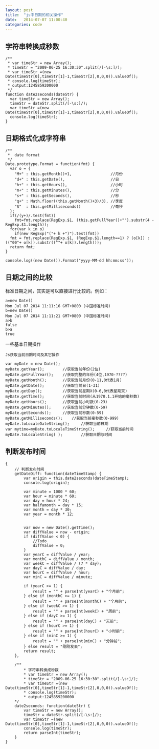 ```yaml
---
layout: post
title:  "js中日期的相关操作"
date:   2014-07-07 11:00:40
categories: code
---
```


字符串转换成秒数
----------------

```
/**
 * var timeStr = new Array(); 
 * timeStr = "2009-06-25 16:30:30".split(/[-\s:]/); 
 * var timeStr =(new Date(timeStr[0],timeStr[1]-1,timeStr[2],0,0,0)).valueOf();
 * console.log(timeStr);
 * output:1245859200000
 */
function date2seconds(dateStr) {
  var timeStr = new Array();
  timeStr = dateStr.split(/[-\s:]/); 
  var timeStr =(new Date(timeStr[0],timeStr[1]-1,timeStr[2],0,0,0)).valueOf();
  console.log(timeStr);
}
```


日期格式化成字符串
------------------

```
/**   
 *  date format
 */
Date.prototype.Format = function(fmt) { 
  var o = {   
    "M+" : this.getMonth()+1,                 //月份   
    "d+" : this.getDate(),                    //日   
    "h+" : this.getHours(),                   //小时   
    "m+" : this.getMinutes(),                 //分   
    "s+" : this.getSeconds(),                 //秒   
    "q+" : Math.floor((this.getMonth()+3)/3), //季度   
    "S"  : this.getMilliseconds()             //毫秒   
  };   
  if(/(y+)/.test(fmt))   
    fmt=fmt.replace(RegExp.$1, (this.getFullYear()+"").substr(4 - RegExp.$1.length));   
  for(var k in o)   
    if(new RegExp("("+ k +")").test(fmt))   
  fmt = fmt.replace(RegExp.$1, (RegExp.$1.length==1) ? (o[k]) : (("00"+ o[k]).substr((""+ o[k]).length)));   
  return fmt;   
} 

console.log((new Date()).Format("yyyy-MM-dd hh:mm:ss"));
```



日期之间的比较
---------------
标准日期之间，其实是可以直接进行比较的。例如：

```
a=new Date()
Mon Jul 07 2014 11:11:16 GMT+0800 (中国标准时间)
b=new Date()
Mon Jul 07 2014 11:11:21 GMT+0800 (中国标准时间)
a>b
false
b>a
true
```

一些基本日期操作

```
Js获取当前日期时间及其它操作

var myDate = new Date();
myDate.getYear();        //获取当前年份(2位)
myDate.getFullYear();    //获取完整的年份(4位,1970-????)
myDate.getMonth();       //获取当前月份(0-11,0代表1月)
myDate.getDate();        //获取当前日(1-31)
myDate.getDay();         //获取当前星期X(0-6,0代表星期天)
myDate.getTime();        //获取当前时间(从1970.1.1开始的毫秒数)
myDate.getHours();       //获取当前小时数(0-23)
myDate.getMinutes();     //获取当前分钟数(0-59)
myDate.getSeconds();     //获取当前秒数(0-59)
myDate.getMilliseconds();    //获取当前毫秒数(0-999)
myDate.toLocaleDateString();     //获取当前日期
var mytime=myDate.toLocaleTimeString();     //获取当前时间
myDate.toLocaleString( );        //获取日期与时间
```


判断发布时间
----------

    {
        // 判断发布时间
        getDateDiff: function(dateTimeStamp) {
            var origin = this.date2seconds(dateTimeStamp);
            console.log(origin);

            var minute = 1000 * 60;
            var hour = minute * 60;
            var day = hour * 24;
            var halfamonth = day * 15;
            var month = day * 30;
            var year = month * 12;


            var now = new Date().getTime();
            var diffValue = now - origin;
            if (diffValue < 0) {
                //Todo
                diffValue = 0;
            }
            var yearC = diffValue / year;
            var monthC = diffValue / month;
            var weekC = diffValue / (7 * day);
            var dayC = diffValue / day;
            var hourC = diffValue / hour;
            var minC = diffValue / minute;

            if (yearC >= 1) {
                result = "" + parseInt(yearC) + "个月前";
            } else if (monthC >= 1) {
                result = "" + parseInt(monthC) + "个月前";
            } else if (weekC >= 1) {
                result = "" + parseInt(weekC) + "周前";
            } else if (dayC >= 1) {
                result = "" + parseInt(dayC) + "天前";
            } else if (hourC >= 1) {
                result = "" + parseInt(hourC) + "小时前";
            } else if (minC >= 1) {
                result = "" + parseInt(minC) + "分钟前";
            } else result = "刚刚发表";
            return result;
        },

        /**
            * 字符串转换成秒数
            * var timeStr = new Array(); 
            * timeStr = "2009-06-25 16:30:30".split(/[-\s:]/); 
            * var timeStr =(new Date(timeStr[0],timeStr[1]-1,timeStr[2],0,0,0)).valueOf();
            * console.log(timeStr);
            * output:1245859200000
        */
        date2seconds: function(dateStr) {
            var timeStr = new Array();
            timeStr = dateStr.split(/[-\s:]/); 
            var timeStr =(new Date(timeStr[0],timeStr[1]-1,timeStr[2],0,0,0)).valueOf();
            console.log(timeStr);
            return parseInt(timeStr);
        }
    }
